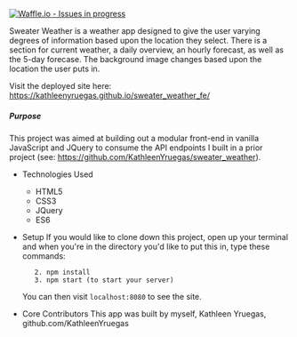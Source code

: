 [![Waffle.io - Issues in progress](https://badge.waffle.io/KathleenYruegas/sweater_weather_fe.png?label=in%20progress&title=In%20Progress)](http://waffle.io/KathleenYruegas/sweater_weather_fe)

Sweater Weather is a weather app designed to give the user varying degrees of information based upon the location they select. There is a section for current weather, a daily overview, an hourly forecast, as well as the 5-day forecase. The background image changes based upon the location the user puts in.

Visit the deployed site here: https://kathleenyruegas.github.io/sweater_weather_fe/

##### Purpose

This project was aimed at building out a modular front-end in vanilla JavaScript and JQuery to consume the API endpoints I built in a prior project (see: https://github.com/KathleenYruegas/sweater_weather).  


* Technologies Used
  - HTML5
  - CSS3
  - JQuery
  - ES6
  
  
* Setup
  If you would like to clone down this project, open up your terminal and when you're in the directory you'd like to put this in, type these commands:
  ```1. https://github.com/KathleenYruegas/sweater_weather_fe.git
     2. npm install
     3. npm start (to start your server)
     ```
    You can then visit `localhost:8080` to see the site.
    
* Core Contributors
  This app was built by myself, Kathleen Yruegas, github.com/KathleenYruegas
  
  
